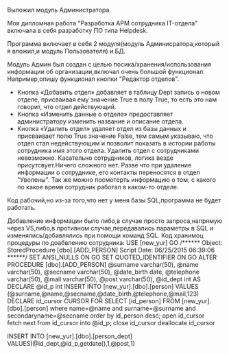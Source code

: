   Выложил модуль Администратора.
  
  Моя дипломная работа "Разработка АРМ сотрудника IT-отдела" включала в себя разработку ПО типа Helpdesk.
  
Программа включает в себя 2 модуля(модуль Админисратора,который я вложил,и модуль Пользователя) и БД.

Модуль Админ был создан с целью посика/хранения/использования информации об организации,включал очень большой функционал.
Например,опишу функционал кнопки "Редактор отделов". 
  -  Кнопка  «Добавить отдел» добавляет в таблицу Dept запись о новом отделе, присваивая ему значение True в полу True, 
              то есть это нам говорит, что отдел действующий.
  -  Кнопка «Изменить данные о отделе» предоставляет администратору изменить название и описание отдела.
  -  Кнопка «Удалить отдел» удаляет отдел из базы данных и присваивает полю True значение False, тем самым указываю,
              что отдел стал недействующим и позволит показать в истории работы сотрудника имя этого отдела. 
              Удалить отдел с сотрудниками невозможно.
Касательно сотрудников, логика везде присутсвует.Ничего сложного нет.
Разве что при удаление информации о сотруднике, его контакты переносятся в отдел "Уволены".
Так же можно посмотерть информацию о том, с какого по какое время сотрудник работал в каком-то отделе.

Код рабочий,но из-за того,что нет у меня базы SQL,программа не будет работать.

Добавление информации было либо,в случае просто запроса,напрямую через VS,либо,в противном случае,передавались параметры
в SQL и изменялись/добавлялись при помощи команд SQL. 
Код хранимоц процедуры по доабвлению сотрудника:
USE [new_yur]
GO
/****** Object:  StoredProcedure [dbo].[ADD_PERSON]    Script Date: 06/25/2015 06:39:06 ******/
SET ANSI_NULLS ON
GO
SET QUOTED_IDENTIFIER ON
GO
ALTER PROCEDURE [dbo].[ADD_PERSON]
	@surname varchar(50),
	@name varchar(50),
	@secname varchar(50),
	@date_birth date,
	@telephone varchar(50),
	@mail varchar(50),
	@post varchar(50),
	@id_dept int
AS
DECLARE @id_p int
INSERT INTO [new_yur].[dbo].[person]
     VALUES (@surname,@name,@secname,@date_birth,@telephone,@mail,123)
DECLARE id_cursor CURSOR FOR
			SELECT [id_person]
			FROM [new_yur].[dbo].[person]
			where name=@name and surname=@surname and secondaryname=@secname 
			order by id_person desc;
open id_cursor  
fetch next from id_cursor into @id_p;
close id_cursor
deallocate id_cursor

INSERT INTO [new_yur].[dbo].[person_dept]
     VALUES(@id_dept,@id_p,getdate(),1,@post,1)

